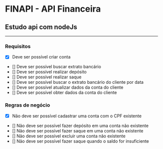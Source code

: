 # FINAPI - API Financeira

## Estudo api com nodeJs

---

### Requisitos 
- [x] Deve ser possível criar conta
- [] Deve ser possível buscar extrato bancário
- [] Deve ser possível realizar depósito
- [] Deve ser possível realizar saque
- [] Deve ser possível buscar o extrato bancário do cliente por data
- [] Deve ser possível atualizar dados da conta do cliente
- [] Deve ser possível obter dados da conta do cliente 

### Regras de negócio 
- [x] Não deve ser possível cadastrar uma conta com o CPF existente 
- [] Não deve ser possível fazer depósito em uma conta não existente
- [] Não deve ser possível fazer saque em uma conta não existente 
- [] Não deve ser possível excluir uma conta não existente 
- [] Não deve ser possível fazer saque quando o saldo for insuficiente 
